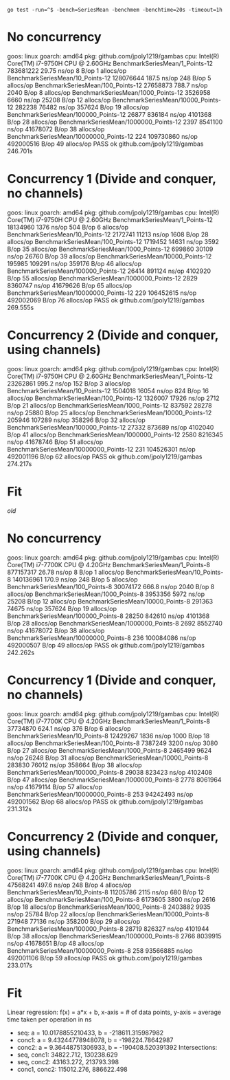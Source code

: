 `go test -run=^$ -bench=SeriesMean -benchmem -benchtime=20s -timeout=1h`

# No concurrency
goos: linux
goarch: amd64
pkg: github.com/jpoly1219/gambas
cpu: Intel(R) Core(TM) i7-9750H CPU @ 2.60GHz
BenchmarkSeriesMean/1_Points-12                 783681222               29.75 ns/op            8 B/op          1 allocs/op
BenchmarkSeriesMean/10_Points-12                128076644              187.5 ns/op           248 B/op          5 allocs/op
BenchmarkSeriesMean/100_Points-12               27658873               788.7 ns/op          2040 B/op          8 allocs/op
BenchmarkSeriesMean/1000_Points-12               3526958              6660 ns/op           25208 B/op         12 allocs/op
BenchmarkSeriesMean/10000_Points-12               282238             76482 ns/op          357624 B/op         19 allocs/op
BenchmarkSeriesMean/100000_Points-12               26877            836184 ns/op         4101368 B/op         28 allocs/op
BenchmarkSeriesMean/1000000_Points-12               2397           8541100 ns/op        41678072 B/op         38 allocs/op
BenchmarkSeriesMean/10000000_Points-12               224         109730860 ns/op        492000516 B/op        49 allocs/op
PASS
ok      github.com/jpoly1219/gambas     246.701s

# Concurrency 1 (Divide and conquer, no channels)
goos: linux
goarch: amd64
pkg: github.com/jpoly1219/gambas
cpu: Intel(R) Core(TM) i7-9750H CPU @ 2.60GHz
BenchmarkSeriesMean/1_Points-12                 18134960              1376 ns/op             504 B/op          6 allocs/op
BenchmarkSeriesMean/10_Points-12                 2172741             11213 ns/op            1608 B/op         28 allocs/op
BenchmarkSeriesMean/100_Points-12                1719452             14631 ns/op            3592 B/op         35 allocs/op
BenchmarkSeriesMean/1000_Points-12                699860             30109 ns/op           26760 B/op         39 allocs/op
BenchmarkSeriesMean/10000_Points-12               195985            109291 ns/op          359176 B/op         46 allocs/op
BenchmarkSeriesMean/100000_Points-12               26414            891124 ns/op         4102920 B/op         55 allocs/op
BenchmarkSeriesMean/1000000_Points-12               2829           8360747 ns/op        41679626 B/op         65 allocs/op
BenchmarkSeriesMean/10000000_Points-12               229         106452615 ns/op        492002069 B/op        76 allocs/op
PASS
ok      github.com/jpoly1219/gambas     269.555s

# Concurrency 2 (Divide and conquer, using channels)
goos: linux
goarch: amd64
pkg: github.com/jpoly1219/gambas
cpu: Intel(R) Core(TM) i7-9750H CPU @ 2.60GHz
BenchmarkSeriesMean/1_Points-12                 23262861               995.2 ns/op           152 B/op          3 allocs/op
BenchmarkSeriesMean/10_Points-12                 1504018             16054 ns/op             824 B/op         16 allocs/op
BenchmarkSeriesMean/100_Points-12                1326007             17926 ns/op            2712 B/op         21 allocs/op
BenchmarkSeriesMean/1000_Points-12                837592             28278 ns/op           25880 B/op         25 allocs/op
BenchmarkSeriesMean/10000_Points-12               205946            107289 ns/op          358296 B/op         32 allocs/op
BenchmarkSeriesMean/100000_Points-12               27332            873689 ns/op         4102040 B/op         41 allocs/op
BenchmarkSeriesMean/1000000_Points-12               2580           8216345 ns/op        41678746 B/op         51 allocs/op
BenchmarkSeriesMean/10000000_Points-12               231         104526301 ns/op        492001196 B/op        62 allocs/op
PASS
ok      github.com/jpoly1219/gambas     274.217s

# Fit


*old*
# No concurrency
goos: linux
goarch: amd64
pkg: github.com/jpoly1219/gambas
cpu: Intel(R) Core(TM) i7-7700K CPU @ 4.20GHz
BenchmarkSeriesMean/1_Points-8          877157317               26.78 ns/op            8 B/op          1 allocs/op
BenchmarkSeriesMean/10_Points-8         140136961              170.9 ns/op           248 B/op          5 allocs/op
BenchmarkSeriesMean/100_Points-8        30074172               666.8 ns/op          2040 B/op          8 allocs/op
BenchmarkSeriesMean/1000_Points-8        3953356              5972 ns/op           25208 B/op         12 allocs/op
BenchmarkSeriesMean/10000_Points-8        291363             74675 ns/op          357624 B/op         19 allocs/op
BenchmarkSeriesMean/100000_Points-8        28250            842610 ns/op         4101368 B/op         28 allocs/op
BenchmarkSeriesMean/1000000_Points-8        2692           8552740 ns/op        41678072 B/op         38 allocs/op
BenchmarkSeriesMean/10000000_Points-8        236         100084086 ns/op        492000507 B/op        49 allocs/op
PASS
ok      github.com/jpoly1219/gambas     242.262s

# Concurrency 1 (Divide and conquer, no channels)
goos: linux
goarch: amd64
pkg: github.com/jpoly1219/gambas
cpu: Intel(R) Core(TM) i7-7700K CPU @ 4.20GHz
BenchmarkSeriesMean/1_Points-8          37734870               624.1 ns/op           376 B/op          6 allocs/op
BenchmarkSeriesMean/10_Points-8         12429267              1836 ns/op            1000 B/op         18 allocs/op
BenchmarkSeriesMean/100_Points-8         7387249              3200 ns/op            3080 B/op         27 allocs/op
BenchmarkSeriesMean/1000_Points-8        2465499              9624 ns/op           26248 B/op         31 allocs/op
BenchmarkSeriesMean/10000_Points-8        283830             76012 ns/op          358664 B/op         38 allocs/op
BenchmarkSeriesMean/100000_Points-8        29038            823423 ns/op         4102408 B/op         47 allocs/op
BenchmarkSeriesMean/1000000_Points-8        2778           8061964 ns/op        41679114 B/op         57 allocs/op
BenchmarkSeriesMean/10000000_Points-8        253          94242493 ns/op        492001562 B/op        68 allocs/op
PASS
ok      github.com/jpoly1219/gambas     231.312s

# Concurrency 2 (Divide and conquer, using channels)
goos: linux
goarch: amd64
pkg: github.com/jpoly1219/gambas
cpu: Intel(R) Core(TM) i7-7700K CPU @ 4.20GHz
BenchmarkSeriesMean/1_Points-8          47568241               497.6 ns/op           248 B/op          4 allocs/op
BenchmarkSeriesMean/10_Points-8         11205786              2115 ns/op             680 B/op         12 allocs/op
BenchmarkSeriesMean/100_Points-8         6173605              3800 ns/op            2616 B/op         18 allocs/op
BenchmarkSeriesMean/1000_Points-8        2403882              9935 ns/op           25784 B/op         22 allocs/op
BenchmarkSeriesMean/10000_Points-8        271948             77136 ns/op          358200 B/op         29 allocs/op
BenchmarkSeriesMean/100000_Points-8        28719            826327 ns/op         4101944 B/op         38 allocs/op
BenchmarkSeriesMean/1000000_Points-8        2766           8039915 ns/op        41678651 B/op         48 allocs/op
BenchmarkSeriesMean/10000000_Points-8        258          93566885 ns/op        492001106 B/op        59 allocs/op
PASS
ok      github.com/jpoly1219/gambas     233.017s

# Fit
Linear regression: f(x) = a*x + b, x-axis = # of data points, y-axis = average time taken per operation in ns
- seq: a = 10.0178855210433, b = -218611.315987982
- conc1: a = 9.43244778948078, b = -198224.78642987
- conc2: a = 9.36448751306933, b = -190408.520391392
Intersections:
- seq, conc1: 34822.712, 130238.629
- seq, conc2: 43163.272, 213793.398
- conc1, conc2: 115012.276, 886622.498